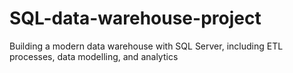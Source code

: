 # SQL-data-warehouse-project
Building a modern data warehouse with SQL Server, including ETL processes, data modelling, and analytics
